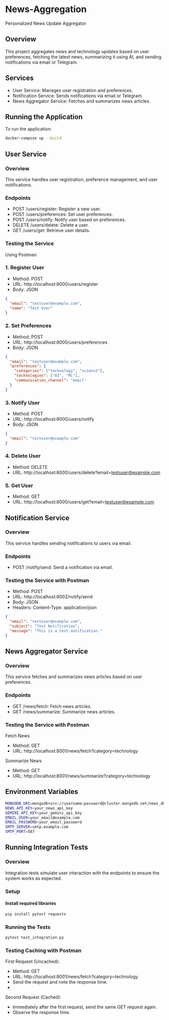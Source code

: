 # News-Aggregation
Personalized News Update Aggregator

## Overview
This project aggregates news and technology updates based on user preferences, fetching the latest news, summarizing it using AI, and sending notifications via email or Telegram.

## Services
- User Service: Manages user registration and preferences.
- Notification Service: Sends notifications via email or Telegram.
- News Aggregator Service: Fetches and summarizes news articles.

## Running the Application
To run the application:

```bash
docker-compose up --build
```

## User Service
### Overview
This service handles user registration, preference management, and user notifications.

### Endpoints

- POST /users/register: Register a new user.
- POST /users/preferences: Set user preferences.
- POST /users/notify: Notify user based on preferences.
- DELETE /users/delete: Delete a user.
- GET /users/get: Retrieve user details.


### Testing the Service
Using Postman

### 1. Register User

- Method: POST
- URL: http://localhost:8000/users/register
- Body: JSON
```json
{
  "email": "testuser@example.com",
  "name": "Test User"
}
```



###  2. Set Preferences

- Method: POST
- URL: http://localhost:8000/users/preferences
- Body: JSON
```json
{
  "email": "testuser@example.com",
  "preferences": {
    "categories": ["technology", "science"],
    "technologies": ["AI", "ML"],
    "communication_channel": "email"
  }
}
```


### 3. Notify User

- Method: POST
- URL: http://localhost:8000/users/notify
- Body: JSON
```json
{
  "email": "testuser@example.com"
}
```


### 4. Delete User

- Method: DELETE
- URL: http://localhost:8000/users/delete?email=testuser@example.com


### 5. Get User

- Method: GET
- URL: http://localhost:8000/users/get?email=testuser@example.com


## Notification Service
### Overview
This service handles sending notifications to users via email.

### Endpoints

- POST /notify/send: Send a notification via email.

### Testing the Service with Postman

- Method: POST
- URL: http://localhost:8002/notify/send
- Body: JSON
- Headers: Content-Type: application/json
```json
{
  "email": "testuser@example.com",
  "subject": "Test Notification",
  "message": "This is a test notification."
}
```

## News Aggregator Service
### Overview
This service fetches and summarizes news articles based on user preferences.

### Endpoints
- GET /news/fetch: Fetch news articles.
- GET /news/summarize: Summarize news articles.

### Testing the Service with Postman
Fetch News
- Method: GET
- URL: http://localhost:8001/news/fetch?category=technology

Summarize News

- Method: GET
- URL: http://localhost:8001/news/summarize?category=technology



## Environment Variables
```bash
MONGODB_URI=mongodb+srv://username:password@cluster.mongodb.net/news_db?retryWrites=true&w=majority
NEWS_API_KEY=your_news_api_key
GEMINI_API_KEY=your_gemini_api_key
EMAIL_USER=your_email@example.com
EMAIL_PASSWORD=your_email_password
SMTP_SERVER=smtp.example.com
SMTP_PORT=587
```


## Running Integration Tests

### Overview
Integration tests simulate user interaction with the endpoints to ensure the system works as expected.

### Setup
#### Install required libraries
```bash
pip install pytest requests
```

### Running the Tests
```bash
pytest test_integration.py
```


### Testing Caching with Postman
First Request (Uncached):

- Method: GET
- URL: http://localhost:8001/news/fetch?category=technology
- Send the request and note the response time.
- 
Second Request (Cached):

- Immediately after the first request, send the same GET request again.
- Observe the response time.